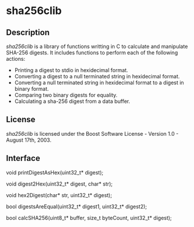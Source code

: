 # sha256clib

## Description

*sha256clib* is a library of functions writting in C to calculate and manipulate SHA-256 digests. It includes functions to perform each of the following actions:

* Printing a digest to stdio in hexidecimal format.
* Converting a digest to a null terminated string in hexidecimal format.
* Converting a null terminated string in hexidecimal format to a digest in binary format.
* Comparing two binary digests for equality.
* Calculating a sha-256 digest from a data buffer.

## License

*sha256clib* is licensed under the Boost Software License - Version 1.0 - August 17th, 2003.

## Interface

void printDigestAsHex(uint32_t* digest);

void digest2Hex(uint32_t* digest, char* str);

void hex2Digest(char* str, uint32_t* digest);

bool digestsAreEqual(uint32_t* digest1, uint32_t* digest2);

bool calcSHA256(uint8_t* buffer, size_t byteCount, uint32_t* digest);

